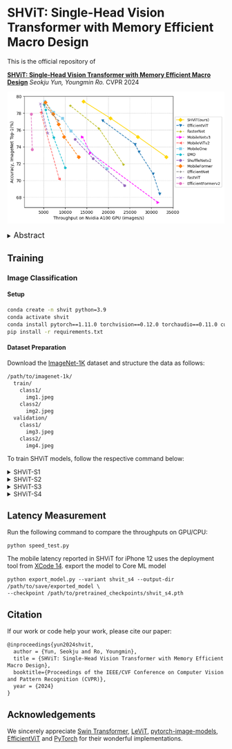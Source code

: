 # SHViT: Single-Head Vision Transformer with Memory Efficient Macro Design

This is the official repository of 

[**SHViT: Single-Head Vision Transformer with Memory Efficient Macro Design**](https://arxiv.org/abs/2401.16456)
*Seokju Yun, Youngmin Ro.* CVPR 2024

![SHViT Performance](acc_vs_thro.png)

<details>
  <summary>
  <font size="+1">Abstract</font>
  </summary>
Recently, efficient Vision Transformers have shown great performance with low latency on resource-constrained devices. Conventionally, they use 4x4 patch embeddings and a 4-stage structure at the macro level, while utilizing sophisticated attention with multi-head configuration at the micro level. This paper aims to address computational redundancy at all design levels in a memory-efficient manner. We discover that using larger-stride patchify stem not only reduces memory access costs but also achieves competitive performance by leveraging token representations with reduced spatial redundancy from the early stages. Furthermore, our preliminary analyses suggest that attention layers in the early stages can be substituted with convolutions, and several attention heads in the latter stages are computationally redundant. To handle this, we introduce a single-head attention module that inherently prevents head redundancy and simultaneously boosts accuracy by parallelly combining global and local information. Building upon our solutions, we introduce SHViT, a Single-Head Vision Transformer that obtains the state-of-the-art speed-accuracy tradeoff. For example, on ImageNet-1k, our SHViT-S4 is 3.3x, 8.1x, and 2.4x faster than MobileViTv2 x1.0 on GPU, CPU, and iPhone12 mobile device, respectively, while being 1.3% more accurate. For object detection and instance segmentation on MS COCO using Mask-RCNN head, our model achieves performance comparable to FastViT-SA12 while exhibiting 3.8x and 2.0x lower backbone latency on GPU and mobile device, respectively.
</details>

## Training
### Image Classification

#### Setup
```bash
conda create -n shvit python=3.9
conda activate shvit
conda install pytorch==1.11.0 torchvision==0.12.0 torchaudio==0.11.0 cudatoolkit=11.3 -c pytorch
pip install -r requirements.txt
```

#### Dataset Preparation

Download the [ImageNet-1K](http://image-net.org/) dataset and structure the data as follows:
```
/path/to/imagenet-1k/
  train/
    class1/
      img1.jpeg
    class2/
      img2.jpeg
  validation/
    class1/
      img3.jpeg
    class2/
      img4.jpeg
```

To train SHViT models, follow the respective command below:
<details>
<summary>
SHViT-S1
</summary>

```
python -m torch.distributed.launch --nproc_per_node=8 --master_port 12345 --use_env main.py --model shvit_s1 --data-path $PATH_TO_IMAGENET --dist-eval --weight-decay 0.025
```
</details>

<details>
<summary>
SHViT-S2
</summary>

```
python -m torch.distributed.launch --nproc_per_node=8 --master_port 12345 --use_env main.py --model shvit_s2 --data-path $PATH_TO_IMAGENET --dist-eval --weight-decay 0.032
```
</details>

<details>
<summary>
SHViT-S3
</summary>

```
python -m torch.distributed.launch --nproc_per_node=8 --master_port 12345 --use_env main.py --model shvit_s3 --data-path $PATH_TO_IMAGENET --dist-eval --weight-decay 0.035
```
</details>

<details>
<summary>
SHViT-S4
</summary>

```
python -m torch.distributed.launch --nproc_per_node=8 --master_port 12345 --use_env main.py --model shvit_s4 --data-path $PATH_TO_IMAGENET --dist-eval --weight-decay 0.03 --input-size 256
```
</details>

## Latency Measurement
Run the following command to compare the throughputs on GPU/CPU:

```
python speed_test.py
```

The mobile latency reported in SHViT for iPhone 12 uses the deployment tool from [XCode 14](https://developer.apple.com/videos/play/wwdc2022/10027/).
export the model to Core ML model

```
python export_model.py --variant shvit_s4 --output-dir /path/to/save/exported_model \
--checkpoint /path/to/pretrained_checkpoints/shvit_s4.pth
```

## Citation
If our work or code help your work, please cite our paper:
```
@inproceedings{yun2024shvit,
  author = {Yun, Seokju and Ro, Youngmin},
  title = {SHViT: Single-Head Vision Transformer with Memory Efficient Macro Design},
  booktitle={Proceedings of the IEEE/CVF Conference on Computer Vision and Pattern Recognition (CVPR)},
  year = {2024}
}
```

## Acknowledgements
We sincerely appreciate [Swin Transformer](https://github.com/microsoft/swin-transformer), [LeViT](https://github.com/facebookresearch/LeViT), [pytorch-image-models](https://github.com/rwightman/pytorch-image-models), [EfficientViT](https://github.com/microsoft/Cream/tree/main/EfficientViT) and [PyTorch](https://github.com/pytorch/pytorch) for their wonderful implementations.
